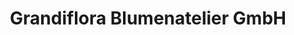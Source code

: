 ---
title: "Grandiflora Blumenatelier GmbH"
url: /wetzikon/grandiflora-blumenatelier-gmbh/
shop: Blumen
---